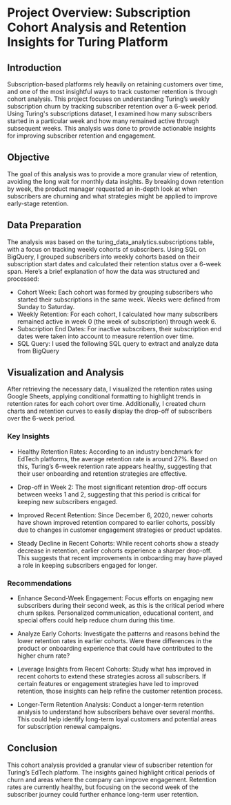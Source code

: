 # Project Overview: Subscription Cohort Analysis and Retention Insights for Turing Platform
## Introduction
Subscription-based platforms rely heavily on retaining customers over time, and one of the most insightful ways to track customer retention is through cohort analysis. This project focuses on understanding Turing’s weekly subscription churn by tracking subscriber retention over a 6-week period. Using Turing's subscriptions dataset, I examined how many subscribers started in a particular week and how many remained active through subsequent weeks. This analysis was done to provide actionable insights for improving subscriber retention and engagement.

## Objective
The goal of this analysis was to provide a more granular view of retention, avoiding the long wait for monthly data insights. By breaking down retention by week, the product manager requested an in-depth look at when subscribers are churning and what strategies might be applied to improve early-stage retention. 

## Data Preparation
The analysis was based on the turing_data_analytics.subscriptions table, with a focus on tracking weekly cohorts of subscribers. Using SQL on BigQuery, I grouped subscribers into weekly cohorts based on their subscription start dates and calculated their retention status over a 6-week span. Here’s a brief explanation of how the data was structured and processed:

- Cohort Week: Each cohort was formed by grouping subscribers who started their subscriptions in the same week. Weeks were defined from Sunday to Saturday.  
- Weekly Retention: For each cohort, I calculated how many subscribers remained active in week 0 (the week of subscription) through week 6.  
- Subscription End Dates: For inactive subscribers, their subscription end dates were taken into account to measure retention over time.  
- SQL Query: I used the following SQL query to extract and analyze data from BigQuery

## Visualization and Analysis
After retrieving the necessary data, I visualized the retention rates using Google Sheets, applying conditional formatting to highlight trends in retention rates for each cohort over time. Additionally, I created churn charts and retention curves to easily display the drop-off of subscribers over the 6-week period.

### Key Insights

- Healthy Retention Rates: According to an industry benchmark for EdTech platforms, the average retention rate is around 27%. Based on this, Turing’s 6-week retention rate appears healthy, suggesting that their user onboarding and retention strategies are effective.

- Drop-off in Week 2: The most significant retention drop-off occurs between weeks 1 and 2, suggesting that this period is critical for keeping new subscribers engaged.

- Improved Recent Retention: Since December 6, 2020, newer cohorts have shown improved retention compared to earlier cohorts, possibly due to changes in customer engagement strategies or product updates.

- Steady Decline in Recent Cohorts: While recent cohorts show a steady decrease in retention, earlier cohorts experience a sharper drop-off. This suggests that recent improvements in onboarding may have played a role in keeping subscribers engaged for longer.

### Recommendations

- Enhance Second-Week Engagement: Focus efforts on engaging new subscribers during their second week, as this is the critical period where churn spikes. Personalized communication, educational content, and special offers could help reduce churn during this time.

- Analyze Early Cohorts: Investigate the patterns and reasons behind the lower retention rates in earlier cohorts. Were there differences in the product or onboarding experience that could have contributed to the higher churn rate?

- Leverage Insights from Recent Cohorts: Study what has improved in recent cohorts to extend these strategies across all subscribers. If certain features or engagement strategies have led to improved retention, those insights can help refine the customer retention process.

- Longer-Term Retention Analysis: Conduct a longer-term retention analysis to understand how subscribers behave over several months. This could help identify long-term loyal customers and potential areas for subscription renewal campaigns.

## Conclusion
This cohort analysis provided a granular view of subscriber retention for Turing’s EdTech platform. The insights gained highlight critical periods of churn and areas where the company can improve engagement. Retention rates are currently healthy, but focusing on the second week of the subscriber journey could further enhance long-term user retention.
